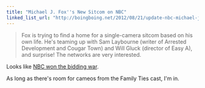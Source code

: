 ```yaml
---
title: "Michael J. Fox''s New Sitcom on NBC"
linked_list_url: "http://boingboing.net/2012/08/21/update-nbc-michael-j-fox.html"
---
```

<blockquote><p>
  Fox is trying to find a home for a single-camera sitcom based on his own life. He's teaming up with Sam Laybourne (writer of Arrested Development and Cougar Town) and Will Gluck (director of Easy A), and surprise! The networks are very interested.
</p></blockquote>
<p>Looks like <a href="http://www.vulture.com/2012/08/nbc-lands-michael-j-fox-sitcom-in-giant-deal.html">NBC won the bidding war</a>.</p>
<p>As long as there's room for cameos from the Family Ties cast, I'm in.</p>
